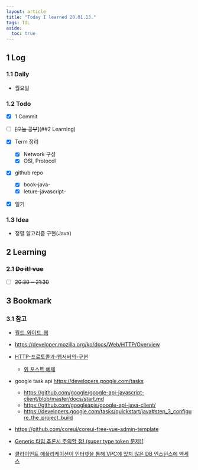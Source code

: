 ```yaml
---
layout: article
title: "Today I learned 20.01.13."
tags: TIL
aside:
  toc: true
---
```


## 1 Log

### 1.1 Daily

- 월요일

  


### 1.2 Todo

- [x] 1 Commit

- [ ] ~~[오늘 공부~~](##2 Learning)

- [x] Term 정리
  - [x] Network 구성
  - [x] OSI, Protocol
  
- [x] github repo

  - [x] book-java-
  - [x] leture-javascript-

- [x] 일기

  

### 1.3 Idea

- 정렬 알고리즘 구현(Java)




## 2 Learning

### 2.1 ~~Do it! vue~~

- [ ] ~~20:30 ~ 21:30~~




## 3 Bookmark
### 3.1 참고

- [월드_와이드_웹](https://ko.wikipedia.org/wiki/월드_와이드_웹)
- https://developer.mozilla.org/ko/docs/Web/HTTP/Overview
- [HTTP-프로토콜과-웹서버의-구현](https://jins-dev.tistory.com/entry/HTTP-프로토콜과-웹서버의-구현)
  - [위 포스트 예제](https://github.com/ParkJinSang/Jinseng-Server)

- google task api https://developers.google.com/tasks
  - https://github.com/google/google-api-javascript-client/blob/master/docs/start.md
  - https://github.com/googleapis/google-api-java-client/
  - https://developers.google.com/tasks/quickstart/java#step_3_configure_the_project_build

- https://github.com/coreui/coreui-free-vue-admin-template

- [Generic 타입 추론시 주의할 점! (super type token 문제)](https://jojoldu.tistory.com/25)]

- [클라이언트 애플리케이션이 인터넷을 통해 VPC에 있지 않은 DB 인스턴스에 액세스](https://docs.aws.amazon.com/ko_kr/AmazonRDS/latest/UserGuide/USER_VPC.Scenarios.html#USER_VPC.Scenario6)


